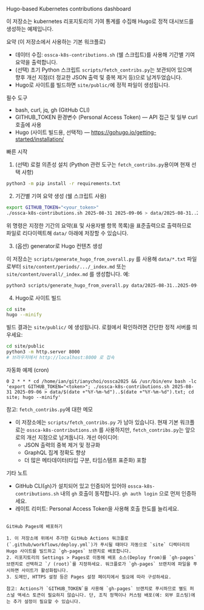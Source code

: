 Hugo-based Kubernetes contributions dashboard

이 저장소는 kubernetes 리포지토리의 기여 통계를 수집해 Hugo로 정적 대시보드를 생성하는 예제입니다.

요약 (이 저장소에서 사용하는 기본 워크플로)
- 데이터 수집: `ossca-k8s-contributions.sh` (쉘 스크립트)를 사용해 기간별 기여 요약을 출력합니다.
- (선택) 초기 Python 스크립트 `scripts/fetch_contribs.py`는 보관되어 있으며 향후 개선 지점(더 정교한 JSON 출력 및 중복 제거 등)으로 남겨두었습니다.
- Hugo로 사이트를 빌드하면 `site/public/`에 정적 파일이 생성됩니다.

필수 도구
- bash, curl, jq, gh (GitHub CLI)
- GITHUB_TOKEN 환경변수 (Personal Access Token) — API 접근 및 일부 curl 호출에 사용
- Hugo (사이트 빌드용, 선택적) — https://gohugo.io/getting-started/installation/

빠른 시작

1) (선택) 로컬 의존성 설치 (Python 관련 도구는 `fetch_contribs.py`용이며 현재 선택 사항)

```bash
python3 -m pip install -r requirements.txt
```

2) 기간별 기여 요약 생성 (쉘 스크립트 사용)

```bash
export GITHUB_TOKEN="<your_token>"
./ossca-k8s-contributions.sh 2025-08-31 2025-09-06 > data/2025-08-31..2025-09-06.txt
```

위 명령은 지정한 기간의 요약(표 및 사용자별 항목 목록)을 표준출력으로 출력하므로 파일로 리다이렉트해 `data/` 아래에 저장할 수 있습니다.

3) (옵션) generator로 Hugo 컨텐츠 생성

이 저장소는 `scripts/generate_hugo_from_overall.py` 를 사용해 `data/*.txt` 파일로부터 `site/content/periods/.../_index.md` 또는 `site/content/overall/_index.md` 를 생성합니다. 예:

```bash
python3 scripts/generate_hugo_from_overall.py data/2025-08-31..2025-09-06.txt
```

4) Hugo로 사이트 빌드

```bash
cd site
hugo --minify
```

빌드 결과는 `site/public/` 에 생성됩니다. 로컬에서 확인하려면 간단한 정적 서버를 띄우세요:

```bash
cd site/public
python3 -m http.server 8000
# 브라우저에서 http://localhost:8000 로 접속
```

자동화 예제 (cron)

```cron
0 2 * * * cd /home/ian/git/ianychoi/ossca2025 && /usr/bin/env bash -lc 'export GITHUB_TOKEN="<token>"; ./ossca-k8s-contributions.sh 2025-08-31 2025-09-06 > data/$(date +"%Y-%m-%d")..$(date +"%Y-%m-%d").txt; cd site; hugo --minify'
```

참고: `fetch_contribs.py`에 대한 메모

- 이 저장소에는 `scripts/fetch_contribs.py` 가 남아 있습니다. 현재 기본 워크플로는 `ossca-k8s-contributions.sh` 를 사용하지만, `fetch_contribs.py`는 앞으로의 개선 지점으로 남겨둡니다. 개선 아이디어:
  - JSON 출력의 중복 제거 및 정규화
  - GraphQL 집계 정확도 향상
  - 더 많은 메타데이터(타입 구분, 타임스탬프 표준화) 포함

기타 노트
- GitHub CLI(`gh`)가 설치되어 있고 인증되어 있어야 `ossca-k8s-contributions.sh` 내의 `gh` 호출이 동작합니다. `gh auth login` 으로 먼저 인증하세요.
- 레이트 리미트: Personal Access Token을 사용해 호출 한도를 늘리세요.

```

GitHub Pages에 배포하기

1. 이 저장소에 위에서 추가한 GitHub Actions 워크플로(`.github/workflows/deploy.yml`)가 푸시될 때마다 자동으로 `site` 디렉터리의 Hugo 사이트를 빌드하고 `gh-pages` 브랜치로 배포합니다.
2. 리포지토리의 Settings > Pages로 이동해 배포 소스(Deploy from)를 `gh-pages` 브랜치로 선택하고 `/ (root)`를 지정하세요. 워크플로가 `gh-pages` 브랜치에 파일을 푸시하면 사이트가 활성화됩니다.
3. 도메인, HTTPS 설정 등은 Pages 설정 페이지에서 필요에 따라 구성하세요.

참고: Actions가 `GITHUB_TOKEN`을 사용해 `gh-pages` 브랜치로 푸시하므로 별도 퍼스널 액세스 토큰이 필요하지 않습니다. 단, 조직 정책이나 커스텀 배포(예: 외부 호스팅)에는 추가 설정이 필요할 수 있습니다.

